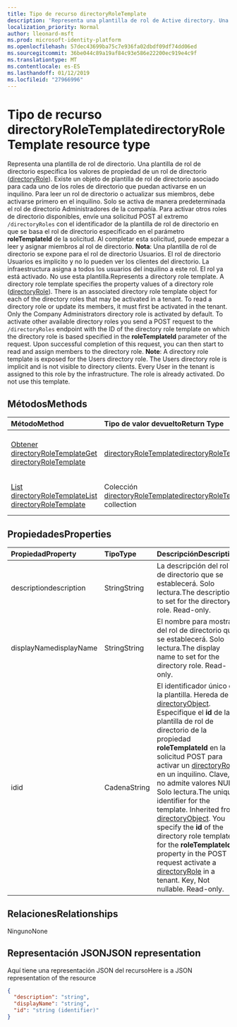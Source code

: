 ```yaml
---
title: Tipo de recurso directoryRoleTemplate
description: 'Representa una plantilla de rol de Active directory. Una plantilla de rol de Active directory especifica los valores de propiedad de un rol de Active directory (directoryRole). Hay un objeto de plantilla de rol asociados en el directorio para cada uno de los roles de Active directory que se pueden activar en un inquilino. Para leer un rol de Active directory o actualizar a sus miembros, debe activarse en primer lugar en el inquilino. Sólo el rol de Active directory de administradores de la compañía se activa de forma predeterminada. Para activar otros roles de Active directory disponibles enviar una solicitud POST para la `/directoryRoles` extremo con el identificador de la plantilla de rol de Active directory en el que se basa el rol de Active directory especificado en el parámetro **roleTemplateId** de la solicitud. Tras completar correctamente esta solicitud, a continuación, puede iniciar leer y asignar a miembros a la función de Active directory. **Nota**: una plantilla de rol de Active directory se expone para el rol de Active directory de los usuarios. La función de directorio de usuarios está implícita y no es visible para los clientes de Active directory. Todos los usuarios en el inquilino se asigna a este rol en la infraestructura. La función ya está activada. No use esta plantilla.'
localization_priority: Normal
author: lleonard-msft
ms.prod: microsoft-identity-platform
ms.openlocfilehash: 57dec43699ba75c7e936fa02dbdf09df74dd06ed
ms.sourcegitcommit: 36be044c89a19af84c93e586e22200ec919e4c9f
ms.translationtype: MT
ms.contentlocale: es-ES
ms.lasthandoff: 01/12/2019
ms.locfileid: "27966996"
---
```

# <a name="directoryroletemplate-resource-type"></a><span data-ttu-id="4fb40-114">Tipo de recurso directoryRoleTemplate</span><span class="sxs-lookup"><span data-stu-id="4fb40-114">directoryRoleTemplate resource type</span></span>

<span data-ttu-id="4fb40-p102">Representa una plantilla de rol de directorio. Una plantilla de rol de directorio especifica los valores de propiedad de un rol de directorio ([directoryRole](directoryrole.md)). Existe un objeto de plantilla de rol de directorio asociado para cada uno de los roles de directorio que puedan activarse en un inquilino. Para leer un rol de directorio o actualizar sus miembros, debe activarse primero en el inquilino. Solo se activa de manera predeterminada el rol de directorio Administradores de la compañía. Para activar otros roles de directorio disponibles, envíe una solicitud POST al extremo `/directoryRoles` con el identificador de la plantilla de rol de directorio en que se basa el rol de directorio especificado en el parámetro **roleTemplateId** de la solicitud. Al completar esta solicitud, puede empezar a leer y asignar miembros al rol de directorio. **Nota**: Una plantilla de rol de directorio se expone para el rol de directorio Usuarios. El rol de directorio Usuarios es implícito y no lo pueden ver los clientes del directorio. La infraestructura asigna a todos los usuarios del inquilino a este rol. El rol ya está activado. No use esta plantilla.</span><span class="sxs-lookup"><span data-stu-id="4fb40-p102">Represents a directory role template. A directory role template specifies the property values of a directory role ([directoryRole](directoryrole.md)). There is an associated directory role template object for each of the directory roles that may be activated in a tenant. To read a directory role or update its members, it must first be activated in the tenant. Only the Company Administrators directory role is activated by default. To activate other available directory roles you send a POST request to the `/directoryRoles` endpoint with the ID of the directory role template on which the directory role is based specified in the **roleTemplateId** parameter of the request. Upon successful completion of this request, you can then start to read and assign members to the directory role. **Note**: A directory role template is exposed for the Users directory role. The Users directory role is implicit and is not visible to directory clients. Every User in the tenant is assigned to this role by the infrastructure. The role is already activated. Do not use this template.</span></span>


## <a name="methods"></a><span data-ttu-id="4fb40-127">Métodos</span><span class="sxs-lookup"><span data-stu-id="4fb40-127">Methods</span></span>

| <span data-ttu-id="4fb40-128">Método</span><span class="sxs-lookup"><span data-stu-id="4fb40-128">Method</span></span>       | <span data-ttu-id="4fb40-129">Tipo de valor devuelto</span><span class="sxs-lookup"><span data-stu-id="4fb40-129">Return Type</span></span>  |<span data-ttu-id="4fb40-130">Descripción</span><span class="sxs-lookup"><span data-stu-id="4fb40-130">Description</span></span>|
|:---------------|:--------|:----------|
|[<span data-ttu-id="4fb40-131">Obtener directoryRoleTemplate</span><span class="sxs-lookup"><span data-stu-id="4fb40-131">Get directoryRoleTemplate</span></span>](../api/directoryroletemplate-get.md) | [<span data-ttu-id="4fb40-132">directoryRoleTemplate</span><span class="sxs-lookup"><span data-stu-id="4fb40-132">directoryRoleTemplate</span></span>](directoryroletemplate.md) |<span data-ttu-id="4fb40-133">Lea las propiedades y las relaciones del objeto directoryRoleTemplate.</span><span class="sxs-lookup"><span data-stu-id="4fb40-133">Read properties and relationships of directoryRoleTemplate object.</span></span>|
|[<span data-ttu-id="4fb40-134">List directoryRoleTemplate</span><span class="sxs-lookup"><span data-stu-id="4fb40-134">List directoryRoleTemplate</span></span>](../api/directoryroletemplate-list.md) | <span data-ttu-id="4fb40-135">Colección [directoryRoleTemplate](directoryroletemplate.md)</span><span class="sxs-lookup"><span data-stu-id="4fb40-135">[directoryRoleTemplate](directoryroletemplate.md) collection</span></span> |<span data-ttu-id="4fb40-136">Recupere una lista de objetos directoryRoleTemplate.</span><span class="sxs-lookup"><span data-stu-id="4fb40-136">Retrieve a list of directoryRoleTemplate objects.</span></span>|

## <a name="properties"></a><span data-ttu-id="4fb40-137">Propiedades</span><span class="sxs-lookup"><span data-stu-id="4fb40-137">Properties</span></span>
| <span data-ttu-id="4fb40-138">Propiedad</span><span class="sxs-lookup"><span data-stu-id="4fb40-138">Property</span></span>     | <span data-ttu-id="4fb40-139">Tipo</span><span class="sxs-lookup"><span data-stu-id="4fb40-139">Type</span></span>   |<span data-ttu-id="4fb40-140">Descripción</span><span class="sxs-lookup"><span data-stu-id="4fb40-140">Description</span></span>|
|:---------------|:--------|:----------|
|<span data-ttu-id="4fb40-141">description</span><span class="sxs-lookup"><span data-stu-id="4fb40-141">description</span></span>|<span data-ttu-id="4fb40-142">String</span><span class="sxs-lookup"><span data-stu-id="4fb40-142">String</span></span>|<span data-ttu-id="4fb40-p103">La descripción del rol de directorio que se establecerá. Solo lectura.</span><span class="sxs-lookup"><span data-stu-id="4fb40-p103">The description to set for the directory role. Read-only.</span></span>|
|<span data-ttu-id="4fb40-145">displayName</span><span class="sxs-lookup"><span data-stu-id="4fb40-145">displayName</span></span>|<span data-ttu-id="4fb40-146">String</span><span class="sxs-lookup"><span data-stu-id="4fb40-146">String</span></span>|<span data-ttu-id="4fb40-p104">El nombre para mostrar del rol de directorio que se establecerá. Solo lectura.</span><span class="sxs-lookup"><span data-stu-id="4fb40-p104">The display name to set for the directory role. Read-only.</span></span> |
|<span data-ttu-id="4fb40-149">id</span><span class="sxs-lookup"><span data-stu-id="4fb40-149">id</span></span>|<span data-ttu-id="4fb40-150">Cadena</span><span class="sxs-lookup"><span data-stu-id="4fb40-150">String</span></span>|<span data-ttu-id="4fb40-p105">El identificador único de la plantilla. Hereda de [directoryObject](directoryobject.md). Especifique el **id** de la plantilla de rol de directorio de la propiedad **roleTemplateId** en la solicitud POST para activar un [directoryRole](directoryrole.md) en un inquilino. Clave, no admite valores NULL. Solo lectura.</span><span class="sxs-lookup"><span data-stu-id="4fb40-p105">The unique identifier for the template. Inherited from [directoryObject](directoryobject.md). You specify the **id** of the directory role template for the **roleTemplateId** property in the POST request activate a [directoryRole](directoryrole.md) in a tenant. Key, Not nullable. Read-only.</span></span>|

## <a name="relationships"></a><span data-ttu-id="4fb40-156">Relaciones</span><span class="sxs-lookup"><span data-stu-id="4fb40-156">Relationships</span></span>
<span data-ttu-id="4fb40-157">Ninguno</span><span class="sxs-lookup"><span data-stu-id="4fb40-157">None</span></span>



## <a name="json-representation"></a><span data-ttu-id="4fb40-158">Representación JSON</span><span class="sxs-lookup"><span data-stu-id="4fb40-158">JSON representation</span></span>

<span data-ttu-id="4fb40-159">Aquí tiene una representación JSON del recurso</span><span class="sxs-lookup"><span data-stu-id="4fb40-159">Here is a JSON representation of the resource</span></span>

<!--{
  "blockType": "resource",
  "openType": true,
  "optionalProperties": [],
  "keyProperty": "id",
  "baseType": "microsoft.graph.directoryObject",
  "@odata.type": "microsoft.graph.directoryRoleTemplate",
  "@odata.annotations": [
    {
      "capabilities": {
        "toppable": false
      }
    }
  ]
}-->

```json
{
  "description": "string",
  "displayName": "string",
  "id": "string (identifier)"
}

```

<!-- uuid: 8fcb5dbc-d5aa-4681-8e31-b001d5168d79
2015-10-25 14:57:30 UTC -->
<!-- {
  "type": "#page.annotation",
  "description": "directoryRoleTemplate resource",
  "keywords": "",
  "section": "documentation",
  "tocPath": ""
}-->
